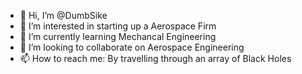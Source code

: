 - 👋 Hi, I’m @DumbSike
- 👀 I’m interested in starting up a Aerospace Firm
- 🌱 I’m currently learning Mechancal Engineering
- 💞️ I’m looking to collaborate on Aerospace Engineering
- 📫 How to reach me: By travelling through an array of Black Holes

<!---
DumbSike/DumbSike is a ✨ special ✨ repository because its `README.md` (this file) appears on your GitHub profile.
You can click the Preview link to take a look at your changes.
--->
